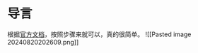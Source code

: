 # 导言
根据[官方文档](https://www.rt-thread.org/document/site/#/rt-thread-version/rt-thread-nano/an0038-nano-introduction)，按照步骤来就可以，真的很简单。
![[Pasted image 20240820202609.png]]




